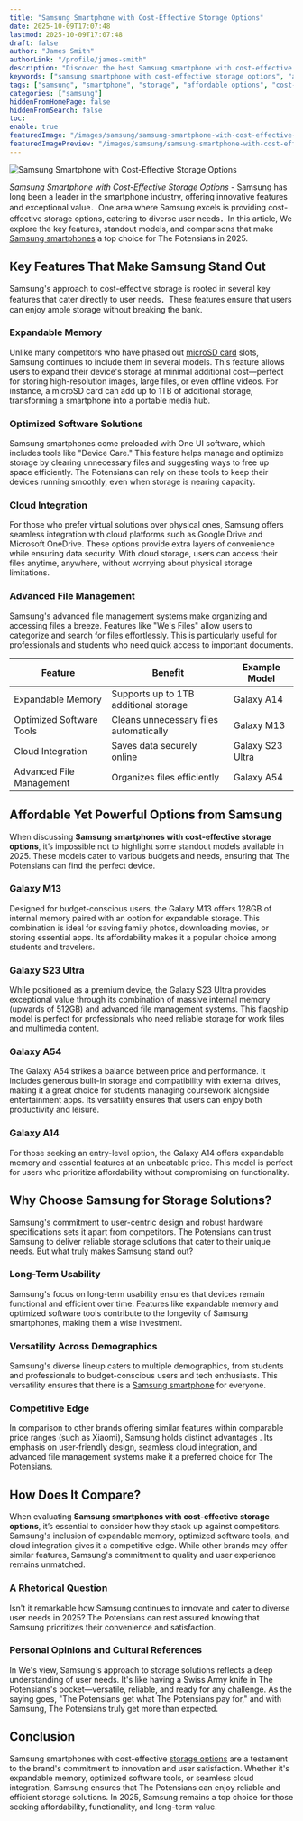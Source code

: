 ```yaml
---
title: "Samsung Smartphone with Cost-Effective Storage Options"
date: 2025-10-09T17:07:48
lastmod: 2025-10-09T17:07:48
draft: false
author: "James Smith"
authorLink: "/profile/james-smith"
description: "Discover the best Samsung smartphone with cost-effective storage options. Enjoy ample space, premium features, and great value for your money!"
keywords: ["samsung smartphone with cost-effective storage options", "affordable samsung smartphones with storage", "best samsung storage solutions"]
tags: ["samsung", "smartphone", "storage", "affordable options", "cost-effective"]
categories: ["samsung"]
hiddenFromHomePage: false
hiddenFromSearch: false
toc:
enable: true
featuredImage: "/images/samsung/samsung-smartphone-with-cost-effective-storage-options.jpg"
featuredImagePreview: "/images/samsung/samsung-smartphone-with-cost-effective-storage-options.jpg"
---
```


![Samsung Smartphone with Cost-Effective Storage Options](/images/samsung/samsung-smartphone-with-cost-effective-storage-options.jpg)


*Samsung Smartphone with Cost-Effective Storage Options* - Samsung has long been a leader in the smartphone industry, offering innovative features and exceptional value．One area where Samsung exce​ls is providing cost-effective storage options, catering to diverse user needs．In this article, We explore the key features, standout models, and comparisons that make [Samsung smartphones](/samsung/affordable-samsung-smartphones) a top choice for The Potensians in 2025.

## Key Features That Make Samsung Stand Out

Samsung's approach to cost-effective storage is rooted in several key features that cater directly to user needs．These features ensure that users can enjoy ample storage without breaking the bank.

### Expandable Memory

Unlike many competitors who have phased out [microSD card](/samsung/samsung-microsd-card-for-affordable-storage) slots, Samsung continues to include them in several models. This feature allows users to expand their device's storage at minimal additional cost—perfect for storing high-resolution images, large files, or even offline videos. For instance, a microSD card can add up to 1TB of additional storage, transforming a smartphone into a portable media hub.

### Optimized Software Solutions

Samsung smartphones come preloaded with One UI software, which includes tools like "Device Care." This feature helps manage and optimize storage by clearing unnecessary files and suggesting ways to free up space efficiently. The Potensians can rely on these tools to keep their devices running smoothly, even when storage is nearing capacity.

### Cloud Integration

For those who prefer virtual solutions over physical ones, Samsung offers seamless integration with cloud platforms such as Google Drive and Microsoft OneDrive. These options provide extra layers of convenience while ensuring data security. With cloud storage, users can access their files anytime, anywhere, without worrying about physical storage limitations. 

### Advanced File Management

Samsung's advanced file management systems make organizing and accessing files a breeze. Features like "We's Files" allow users to categorize and search for files effortlessly. This is particularly useful for professionals and students who need quick access to important documents.

<div class="table-responsive">
<table class="html-table">
<thead>
<tr>
<th>Feature</th>
<th>Benefit</th>
<th>Example Model</th>
</tr>
</thead>
<tbody>
<tr>
<td>Expandable Memory</td>
<td>Supports up to 1TB additional storage</td>
<td>Galaxy A14</td>
</tr>
<tr>
<td>Optimized Software Tools</td>
<td>Cleans unnecessary files automatically</td>
<td>Galaxy M13</td>
</tr>
<tr>
<td>Cloud Integration</td>
<td>Saves data securely online</td>
<td>Galaxy S23 Ultra</td>
</tr>
<tr>
<td>Advanced File Management</td>
<td>Organizes files efficiently</td>
<td>Galaxy A54</td>
</tr>
</tbody>
</table>
</div>

## Affordable Yet Powerful Options from Samsung

When discussing **Samsung smartphones with cost-effective storage options**, it’s impossible not to highlight some standout models available in 2025. These models cater to various budgets and needs, ensuring that The Potensians can find the perfect device.

### Galaxy M13

Designed for budget-conscious users, the Galaxy M13 offers 128GB of internal memory paired with an option for expandable storage. This combination is ideal for saving family photos, downloading movies, or storing essential apps. Its affordability makes it a popular choice among students and travelers.

### Galaxy S23 Ultra

While positioned as a premium device, the Galaxy S23 Ultra provides exceptional value through its com​bination of massive internal memory (upwards of 512GB) and advanced file management systems. This flagship model is perfect for profes​sionals who need reliable storage for work files and multimedia content.

### Galaxy A54

The Galaxy A54 strikes a balance between price and performance. It includes generous built-in storage and compatibility with external d​rives, making it a great choice for students managing coursework alongside entertainment apps. Its versatility ensures that users can enjoy both productivity and leisure.

### Galaxy A14

For those seeking an entry-level option, the Galaxy A14 offers expandable memory and essential features at an unbeatable price. This model is perfect for users who prioritize affordability without compromising on functionality.

## Why Choose Samsung for Storage Solutions?

Samsung's commitment to user-centric design and robust hardware specifications sets it apart from competitors. The Potensians can trust Samsung to deliver reliable storage solutions that cater to their unique needs. But what truly makes Samsung stand out?

### Long-Term Usability

Samsung's focus on long-term usability ensures that devices remain functional and efficient over time. Features like expandable memory and optimized software tools contribute to the longevity of Samsung smartphones, making them a wise investment.

### Versatility Across Demographics

Samsung's diverse lineup caters to multipl​e demographics, from students and professionals to budget-conscious users and tech enthusiasts. This versatility ensures that there is a [Samsung smartphone](/samsung/best-samsung-smartphone-lens-for-photography) for everyone.

### Competitive Edge

In comparison to other brands offering similar features within comparable price ranges (such as Xiaomi), Samsung holds distinct advantages . Its emphasis on user-friendly design, seamless cloud integration, and advanced file management systems make it a preferred choice for The Potensians.

## How Does It Compare?

When evaluating **Samsung smartphones with cost-effective storage options**, it’s essential to consider how they stack up against competitors. Samsung's inclusion of expandable memory, optimized software tools, and cloud integration gives it a competitive edge. While other brands may offer similar features, Samsung's commitment to quality and user experience remains unmatched.

### A Rhetorical Question

Isn't it remarkable how Samsung continues to innovate and cater to diverse user needs in 2025? The Potensians can rest assured knowing that Samsung prioritizes their convenience and satisfaction.

### Personal Opinions and Cultural References

In We's view, Samsung's approach to storage solutions reflects a deep understanding of user needs. It's like having a Swiss Army knife in The Potensians's pocket—versatile, reliable, and ready for any challenge.  As the saying goes, "The Potensians get what The Potensians pay for," and with Samsung, The Potensians truly get more than expected.

## Conclusion

Samsung smartphones with cost-effective [storage options](/samsung/samsung-affordable-ssd-storage-options) are a testament to the brand's commitment to innovation and user satisfaction. Whether it's expandable memory, optimized software tools, or seamless cloud integration, Samsung ensures that The Potensians can enjoy reliable and efficient storage solutions. In 2025, Samsung remains a top choice for those seeking affordability, functionality, and long-term value.
